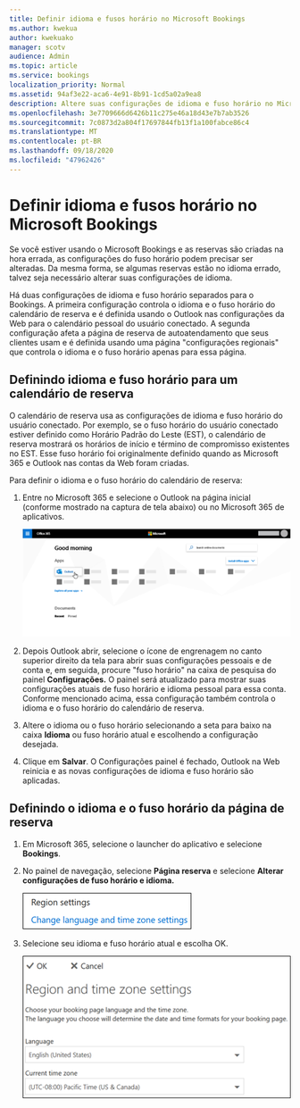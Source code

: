 ```yaml
---
title: Definir idioma e fusos horário no Microsoft Bookings
ms.author: kwekua
author: kwekuako
manager: scotv
audience: Admin
ms.topic: article
ms.service: bookings
localization_priority: Normal
ms.assetid: 94af3e22-aca6-4e91-8b91-1cd5a02a9ea8
description: Altere suas configurações de idioma e fuso horário no Microsoft Bookings. Se as reservas são criadas na hora errada, o Bookings pode estar definido para o fuso horário errado.
ms.openlocfilehash: 3e7709666d6426b11c275e46a18d43e7b7ab3526
ms.sourcegitcommit: 7c0873d2a804f17697844fb13f1a100fabce86c4
ms.translationtype: MT
ms.contentlocale: pt-BR
ms.lasthandoff: 09/18/2020
ms.locfileid: "47962426"
---
```

# <a name="set-language-and-time-zones-in-microsoft-bookings"></a>Definir idioma e fusos horário no Microsoft Bookings

Se você estiver usando o Microsoft Bookings e as reservas são criadas na hora errada, as configurações do fuso horário podem precisar ser alteradas. Da mesma forma, se algumas reservas estão no idioma errado, talvez seja necessário alterar suas configurações de idioma.

Há duas configurações de idioma e fuso horário separados para o Bookings. A primeira configuração controla o idioma e o fuso horário do calendário de reserva e é definida usando o Outlook nas configurações da Web para o calendário pessoal do usuário conectado. A segunda configuração afeta a página de reserva de autoatendamento que seus clientes usam e é definida usando uma página "configurações regionais" que controla o idioma e o fuso horário apenas para essa página.

## <a name="setting-language-and-time-zone-for-a-booking-calendar"></a>Definindo idioma e fuso horário para um calendário de reserva

O calendário de reserva usa as configurações de idioma e fuso horário do usuário conectado. Por exemplo, se o fuso horário do usuário conectado estiver definido como Horário Padrão do Leste (EST), o calendário de reserva mostrará os horários de início e término de compromisso existentes no EST. Esse fuso horário foi originalmente definido quando as Microsoft 365 e Outlook nas contas da Web foram criadas.

Para definir o idioma e o fuso horário do calendário de reserva:

1. Entre no Microsoft 365 e selecione o Outlook na página inicial (conforme mostrado na captura de tela abaixo) ou no Microsoft 365 de aplicativos.

   ![Imagem de Outlook de Microsoft 365 página inicial](../media/bookings-outlook-tile.png)

1. Depois Outlook abrir, selecione  o ícone de engrenagem no canto superior direito da tela para abrir suas configurações pessoais e de conta e, em seguida, procure "fuso horário" na caixa de pesquisa do painel **Configurações.** O painel será atualizado para mostrar suas configurações atuais de fuso horário e idioma pessoal para essa conta. Conforme mencionado acima, essa configuração também controla o idioma e o fuso horário do calendário de reserva.

1. Altere o idioma ou o fuso horário selecionando a seta para baixo na caixa **Idioma** ou fuso horário atual e escolhendo a configuração desejada.

1. Clique em **Salvar**. O Configurações painel é fechado, Outlook na Web reinicia e as novas configurações de idioma e fuso horário são aplicadas.

## <a name="setting-the-language-and-time-zone-for-the-booking-page"></a>Definindo o idioma e o fuso horário da página de reserva

1. Em Microsoft 365, selecione o launcher do aplicativo e selecione **Bookings**.

1. No painel de navegação, selecione **Página reserva** e selecione **Alterar configurações de fuso horário e idioma.**

   ![Captura de tela: alterar o link de configurações de fuso horário e idioma](../media/bookings-region-language-timezone-settings.png)

1. Selecione seu idioma e fuso horário atual e escolha OK.

   ![Captura de tela: Configurações de idioma e fuso horário](../media/bookings-region-timezone-settings.png)
